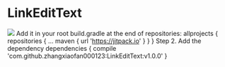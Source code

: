 # LinkEditText
[![](https://jitpack.io/v/zhangxiaofan000123/LinkEditText.svg)](https://jitpack.io/#zhangxiaofan000123/LinkEditText)
Add it in your root build.gradle at the end of repositories:
allprojects {
		repositories {
			...
			maven { url 'https://jitpack.io' }
		}
	}
  Step 2. Add the dependency
  dependencies {
	        compile 'com.github.zhangxiaofan000123:LinkEditText:v1.0.0'
	}

